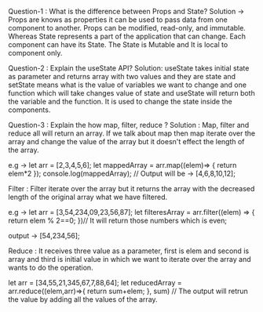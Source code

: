 Question-1 : What is the difference between Props and State? 
Solution -> Props are knows as properties it can be used to pass data from one component to another. Props can be modified, read-only, and immutable. Whereas State represents a part of the application that can change. Each component can have its State. The State is Mutable and It is local to component only.

Question-2 : Explain the useState API?
Solution: useState takes initial state as parameter and returns array with two values and they are state and setState means what is the value of variables we want to change and one function which will take changes value of state and useState will return both the variable and the function. It is used to change the state inside the components.

Question-3 : Explain the how map, filter, reduce ?
Solution : Map, filter and reduce all will return an array. If we talk about map then map iterate over the array and change the value of the array but it doesn't effect the length of the array. 

e.g -> let arr = [2,3,4,5,6];
let mappedArray = arr.map((elem)=> { return  elem*2 });
console.log(mappedArray); 
// Output will be -> [4,6,8,10,12];

Filter : Filter iterate over the array but it returns the array with the decreased length of the original array what we have filtered. 

e.g -> let arr = [3,54,234,09,23,56,87];
let filteresArray = arr.filter((elem) => {
    return elem % 2==0;
})// It will return those numbers which is even;

output -> [54,234,56];

Reduce : It receives three value as a parameter, first is elem and second is array and third is initial value in which we want to iterate over the array and wants to do the operation.

let arr = [34,55,21,345,67,7,88,64];
let reducedArray = arr.reduce((elem,arr)=>{
    return sum+elem;
}, sum)
// The output will retrun the value by adding all the values of the array.

